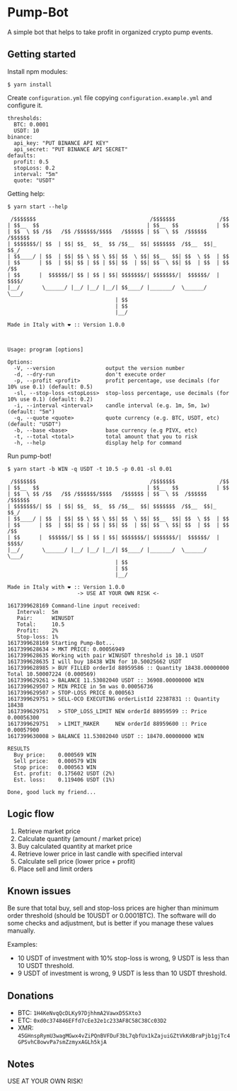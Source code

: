 # Pump-Bot

A simple bot that helps to take profit in organized crypto pump events.

## Getting started

Install npm modules:

```shell
$ yarn install
```

Create `configuration.yml` file copying `configuration.example.yml` and configure it.

```
thresholds:
  BTC: 0.0001
  USDT: 10
binance:
  api_key: "PUT BINANCE API KEY"
  api_secret: "PUT BINANCE API SECRET"
defaults:
  profit: 0.5
  stopLoss: 0.2
  interval: "5m"
  quote: "USDT"
```

Getting help:

```shell
$ yarn start --help

 /$$$$$$$                                    /$$$$$$$              /$$
| $$__  $$                                  | $$__  $$            | $$
| $$  \ $$ /$$   /$$ /$$$$$$/$$$$   /$$$$$$ | $$  \ $$  /$$$$$$  /$$$$$$
| $$$$$$$/| $$  | $$| $$_  $$_  $$ /$$__  $$| $$$$$$$  /$$__  $$|_  $$_/
| $$____/ | $$  | $$| $$ \ $$ \ $$| $$  \ $$| $$__  $$| $$  \ $$  | $$
| $$      | $$  | $$| $$ | $$ | $$| $$  | $$| $$  \ $$| $$  | $$  | $$ /$$
| $$      |  $$$$$$/| $$ | $$ | $$| $$$$$$$/| $$$$$$$/|  $$$$$$/  |  $$$$/
|__/       \______/ |__/ |__/ |__/| $$____/ |_______/  \______/    \___/
                                  | $$
                                  | $$
                                  |__/

Made in Italy with ❤ :: Version 1.0.0



Usage: program [options]

Options:
  -V, --version                output the version number
  -d, --dry-run                don't execute order
  -p, --profit <profit>        profit percentage, use decimals (for 10% use 0.1) (default: 0.5)
  -sl, --stop-loss <stopLoss>  stop-loss percentage, use decimals (for 10% use 0.1) (default: 0.2)
  -i, --interval <interval>    candle interval (e.g. 1m, 5m, 1w) (default: "5m")
  -q, --quote <quote>          quote currency (e.g. BTC, USDT, etc) (default: "USDT")
  -b, --base <base>            base currency (e.g PIVX, etc)
  -t, --total <total>          total amount that you to risk
  -h, --help                   display help for command

```

Run pump-bot!

```
$ yarn start -b WIN -q USDT -t 10.5 -p 0.01 -sl 0.01

 /$$$$$$$                                    /$$$$$$$              /$$
| $$__  $$                                  | $$__  $$            | $$
| $$  \ $$ /$$   /$$ /$$$$$$/$$$$   /$$$$$$ | $$  \ $$  /$$$$$$  /$$$$$$
| $$$$$$$/| $$  | $$| $$_  $$_  $$ /$$__  $$| $$$$$$$  /$$__  $$|_  $$_/
| $$____/ | $$  | $$| $$ \ $$ \ $$| $$  \ $$| $$__  $$| $$  \ $$  | $$
| $$      | $$  | $$| $$ | $$ | $$| $$  | $$| $$  \ $$| $$  | $$  | $$ /$$
| $$      |  $$$$$$/| $$ | $$ | $$| $$$$$$$/| $$$$$$$/|  $$$$$$/  |  $$$$/
|__/       \______/ |__/ |__/ |__/| $$____/ |_______/  \______/    \___/
                                  | $$
                                  | $$
                                  |__/

Made in Italy with ❤ :: Version 1.0.0
                      -> USE AT YOUR OWN RISK <-

1617399628169 Command-line input received:
   Interval:  5m
   Pair:      WINUSDT
   Total:     10.5
   Profit:    2%
   Stop-loss: 1%
1617399628169 Starting Pump-Bot...
1617399628634 > MKT PRICE: 0.00056949
1617399628635 Working with pair WINUSDT threshold is 10.1 USDT
1617399628635 I will buy 18438 WIN for 10.50025662 USDT
1617399628985 > BUY FILLED orderId 88959586 :: Quantity 18438.00000000 Total 10.50007224 (0.000569)
1617399629261 > BALANCE 11.53082040 USDT :: 36908.00000000 WIN
1617399629507 > MIN PRICE in 5m was 0.00056736
1617399629507 > STOP-LOSS PRICE 0.000563
1617399629751 > SELL-OCO EXECUTING orderListId 22387831 :: Quantity 18438
1617399629751   > STOP_LOSS_LIMIT NEW orderId 88959599 :: Price 0.00056300
1617399629751   > LIMIT_MAKER     NEW orderId 88959600 :: Price 0.00057900
1617399630008 > BALANCE 11.53082040 USDT :: 18470.00000000 WIN

RESULTS
  Buy price:    0.000569 WIN
  Sell price:   0.000579 WIN
  Stop price:   0.000563 WIN
  Est. profit:  0.175602 USDT (2%)
  Est. loss:    0.119406 USDT (1%)

Done, good luck my friend...
```

## Logic flow

1. Retrieve market price
2. Calculate quantity (amount / market price)
3. Buy calculated quantity at market price
4. Retrieve lower price in last candle with specified interval
5. Calculate sell price (lower price + profit)
6. Place sell and limit orders

## Known issues

Be sure that total buy, sell and stop-loss prices are higher than minimum order threshold (should be 10USDT or 0.0001BTC). The software will
do some checks and adjustment, but is better if you manage these values manually.

Examples:

- 10 USDT of investment with 10% stop-loss is wrong, 9 USDT is less than 10 USDT threshold.
- 9 USDT of investment is wrong, 9 USDT is less than 10 USDT threshold.

## Donations

- BTC: `1H4KeNvqQcDLKy97DjhhmA2VawxD5SXto3`
- ETC: `0xd0c374846EFfd7cEe32e1c233AF8C58C38Cc03D2`
- XMR: `45GHnspRymU3wagMGwx4vZiPQnBVFDuF3bL7qbfUx1kZajuiGZtVkKdBraPjb1gjTc4GPSvhC8owvPa7smZzmyxAGLh5kjA`

## Notes

USE AT YOUR OWN RISK!
